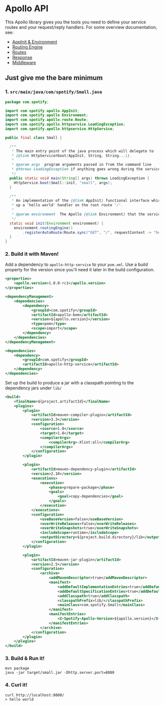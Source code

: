 # Apollo API

This Apollo library gives you the tools you need to define your service routes and your
request/reply handlers. For some overview documentation, see:

* [AppInit & Environment](docs/app-init-environment.md)
* [Routing Engine](docs/routing-engine.md)
* [Routes](docs/routes.md)
* [Response](docs/response.md)
* [Middleware](docs/middleware.md)

## Just give me the bare minimum

### 1. `src/main/java/com/spotify/Small.java`

```java
package com.spotify;

import com.spotify.apollo.AppInit;
import com.spotify.apollo.Environment;
import com.spotify.apollo.route.Route;
import com.spotify.apollo.httpservice.LoadingException;
import com.spotify.apollo.httpservice.HttpService;

public final class Small {

  /**
   * The main entry point of the java process which will delegate to
   * {@link HttpService#boot(AppInit, String, String...)}.
   *
   * @param args  program arguments passed in from the command line
   * @throws LoadingException if anything goes wrong during the service boot sequence
   */
  public static void main(String[] args) throws LoadingException {
    HttpService.boot(Small::init, "small", args);
  }

  /**
   * An implementation of the {@link AppInit} functional interface which simply sets
   * up a "hello world" handler on the root route "/".
   *
   * @param environment  The Apollo {@link Environment} that the service is in.
   */
  static void init(Environment environment) {
    environment.routingEngine()
        .registerAutoRoute(Route.sync("GET", "/", requestContext -> "hello world"));
  }
}
```

### 2. Build it with Maven!

Add a dependency to `apollo-http-service` to your `pom.xml`. Use a build property for the
version since you'll need it later in the build configuration.

```xml
<properties>
    <apollo.version>1.0.0-rc1</apollo.version>
</properties>

<dependencyManagement>
    <dependencies>
        <dependency>
            <groupId>com.spotify</groupId>
            <artifactId>apollo-bom</artifactId>
            <version>${apollo.version}</version>
            <type>pom</type>
            <scope>import</scope>
        </dependency>
    </dependencies>
</dependencyManagement>

<dependencies>
    <dependency>
        <groupId>com.spotify</groupId>
        <artifactId>apollo-http-service</artifactId>
    </dependency>
</dependencies>
```

Set up the build to produce a jar with a classpath pointing to the dependency jars under `lib/`

```xml
<build>
    <finalName>${project.artifactId}</finalName>
    <plugins>
        <plugin>
            <artifactId>maven-compiler-plugin</artifactId>
            <version>3.3</version>
            <configuration>
                <source>1.8</source>
                <target>1.8</target>
                <compilerArgs>
                    <compilerArg>-Xlint:all</compilerArg>
                </compilerArgs>
            </configuration>
        </plugin>

        <plugin>
            <artifactId>maven-dependency-plugin</artifactId>
            <version>2.10</version>
            <executions>
                <execution>
                    <phase>prepare-package</phase>
                    <goals>
                        <goal>copy-dependencies</goal>
                    </goals>
                </execution>
            </executions>
            <configuration>
                <useBaseVersion>false</useBaseVersion>
                <overWriteReleases>false</overWriteReleases>
                <overWriteSnapshots>true</overWriteSnapshots>
                <includeScope>runtime</includeScope>
                <outputDirectory>${project.build.directory}/lib</outputDirectory>
            </configuration>
        </plugin>

        <plugin>
            <artifactId>maven-jar-plugin</artifactId>
            <version>2.5</version>
            <configuration>
                <archive>
                    <addMavenDescriptor>true</addMavenDescriptor>
                    <manifest>
                        <addDefaultImplementationEntries>true</addDefaultImplementationEntries>
                        <addDefaultSpecificationEntries>true</addDefaultSpecificationEntries>
                        <addClasspath>true</addClasspath>
                        <classpathPrefix>lib/</classpathPrefix>
                        <mainClass>com.spotify.Small</mainClass>
                    </manifest>
                    <manifestEntries>
                        <X-Spotify-Apollo-Version>${apollo.version}</X-Spotify-Apollo-Version>
                    </manifestEntries>
                </archive>
            </configuration>
        </plugin>
    </plugins>
</build>
```

### 3. Build & Run it!

```
mvn package
java -jar target/small.jar -Dhttp.server.port=8080
```

### 4. Curl it!

```
curl http://localhost:8080/
> hello world
```

